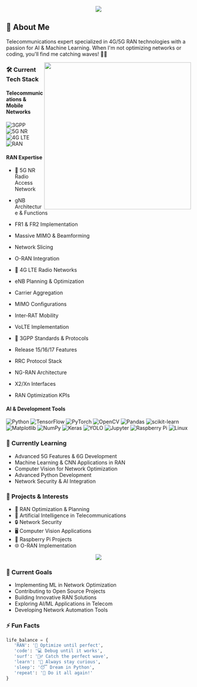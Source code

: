 <div align="center">
 <img src="https://capsule-render.vercel.app/api?type=waving&color=gradient&height=200&section=header&text=Gino%20Viloria&fontSize=70&animation=fadeIn" />
</div>

## 🚀 About Me
Telecommunications expert specialized in 4G/5G RAN technologies with a passion for AI & Machine Learning. When I'm not optimizing networks or coding, you'll find me catching waves! 🏄‍♂️

<img align="right" width="400" src="https://github-readme-stats.vercel.app/api?username=GinoVilo&show_icons=true&theme=radical" />

### 🛠️ Current Tech Stack

#### Telecommunications & Mobile Networks
![3GPP](https://img.shields.io/badge/-3GPP-0091BD?style=flat)
![5G NR](https://img.shields.io/badge/-5G%20NR-00539B?style=flat)
![4G LTE](https://img.shields.io/badge/-4G%20LTE-2E8B57?style=flat)
![RAN](https://img.shields.io/badge/-RAN%20Engineering-DC382D?style=flat)

#### RAN Expertise
- 📡 5G NR Radio Access Network
 - gNB Architecture & Functions
 - FR1 & FR2 Implementation
 - Massive MIMO & Beamforming
 - Network Slicing
 - O-RAN Integration

- 📶 4G LTE Radio Networks
 - eNB Planning & Optimization
 - Carrier Aggregation
 - MIMO Configurations
 - Inter-RAT Mobility
 - VoLTE Implementation

- 🔧 3GPP Standards & Protocols
 - Release 15/16/17 Features
 - RRC Protocol Stack
 - NG-RAN Architecture
 - X2/Xn Interfaces
 - RAN Optimization KPIs

#### AI & Development Tools
![Python](https://img.shields.io/badge/-Python-3776AB?style=flat&logo=Python&logoColor=white)
![TensorFlow](https://img.shields.io/badge/-TensorFlow-FF6F00?style=flat&logo=TensorFlow&logoColor=white)
![PyTorch](https://img.shields.io/badge/-PyTorch-EE4C2C?style=flat&logo=PyTorch&logoColor=white)
![OpenCV](https://img.shields.io/badge/-OpenCV-5C3EE8?style=flat&logo=OpenCV&logoColor=white)
![Pandas](https://img.shields.io/badge/-Pandas-150458?style=flat&logo=pandas&logoColor=white)
![scikit-learn](https://img.shields.io/badge/-scikit%20learn-F7931E?style=flat&logo=scikit-learn&logoColor=white)
![Matplotlib](https://img.shields.io/badge/-Matplotlib-11557c?style=flat&logo=Python&logoColor=white)
![NumPy](https://img.shields.io/badge/-NumPy-013243?style=flat&logo=numpy&logoColor=white)
![Keras](https://img.shields.io/badge/-Keras-D00000?style=flat&logo=Keras&logoColor=white)
![YOLO](https://img.shields.io/badge/-YOLO-00FFFF?style=flat&logo=YOLO&logoColor=black)
![Jupyter](https://img.shields.io/badge/-Jupyter-F37626?style=flat&logo=Jupyter&logoColor=white)
![Raspberry Pi](https://img.shields.io/badge/-RaspberryPi-C51A4A?style=flat&logo=Raspberry-Pi)
![Linux](https://img.shields.io/badge/-Linux-FCC624?style=flat&logo=Linux&logoColor=black)

### 🌱 Currently Learning
- Advanced 5G Features & 6G Development
- Machine Learning & CNN Applications in RAN
- Computer Vision for Network Optimization
- Advanced Python Development
- Network Security & AI Integration

### 💼 Projects & Interests
- 📡 RAN Optimization & Planning
- 🤖 Artificial Intelligence in Telecommunications
- 🔒 Network Security
- 🖥️ Computer Vision Applications
- 🍓 Raspberry Pi Projects
- 🌐 O-RAN Implementation

<div align="center">
 <img src="https://github-readme-streak-stats.herokuapp.com/?user=GinoVilo&theme=radical" />
</div>

### 🎯 Current Goals
- Implementing ML in Network Optimization
- Contributing to Open Source Projects
- Building Innovative RAN Solutions
- Exploring AI/ML Applications in Telecom
- Developing Network Automation Tools

### ⚡ Fun Facts
```python
life_balance = {
   'RAN': '📡 Optimize until perfect',
   'code': '💻 Debug until it works',
   'surf': '🏄‍♂️ Catch the perfect wave',
   'learn': '🧠 Always stay curious',
   'sleep': '😴 Dream in Python',
   'repeat': '🔄 Do it all again!'
}
